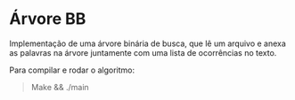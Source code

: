 # Árvore BB

Implementação de uma árvore binária de busca, que lê um arquivo e anexa as palavras na árvore juntamente com
uma lista de ocorrências no texto.

Para compilar e rodar o algoritmo:
> Make && ./main
